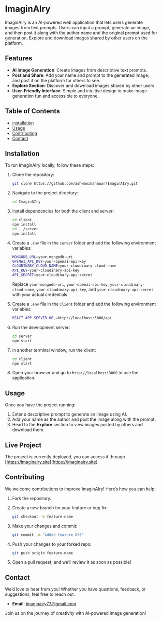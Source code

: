 # ImaginAIry

ImaginAIry is an AI-powered web application that lets users generate images from text prompts. Users can input a prompt, generate an image, and then post it along with the author name and the original prompt used for generation. Explore and download images shared by other users on the platform.

## Features

- **AI Image Generation**: Create images from descriptive text prompts.
- **Post and Share**: Add your name and prompt to the generated image, and post it on the platform for others to see.
- **Explore Section**: Discover and download images shared by other users.
- **User-Friendly Interface**: Simple and intuitive design to make image generation fun and accessible to everyone.

## Table of Contents

- [Installation](#installation)
- [Usage](#usage)
- [Contributing](#contributing)
- [Contact](#contact)

## Installation

To run ImaginAIry locally, follow these steps:

1. Clone the repository:
   ```bash
   git clone https://github.com/ashwanimahawar/ImaginAIry.git
   ```

2. Navigate to the project directory:
   ```bash
   cd ImaginAIry
   ```

3. Install dependencies for both the client and server:
   ```bash
   cd client
   npm install
   cd ../server
   npm install
   ```

4. Create a `.env` file in the `server` folder and add the following environment variables:

   ```bash
   MONGODB_URL=your-mongodb-uri
   OPENAI_API_KEY=your-openai-api-key
   CLOUDINARY_CLOUD_NAME=your-cloudinary-cloud-name
   API_KEY=your-cloudinary-api-key
   API_SECRET=your-cloudinary-api-secret
   ```

   Replace `your-mongodb-uri`, `your-openai-api-key`, `your-cloudinary-cloud-name`, `your-cloudinary-api-key`, and `your-cloudinary-api-secret` with your actual credentials.

5. Create a `.env` file in the `clieht` folder and add the following environment variables:

   ```bash
   REACT_APP_SERVER_URL=http://localhost:5000/api
   ```
6. Run the development server:
   ```bash
   cd server
   npm start
   ```

7. In another terminal window, run the client:
   ```bash
   cd client
   npm start
   ```

8. Open your browser and go to `http://localhost:3000` to use the application.

## Usage

Once you have the project running:

1. Enter a descriptive prompt to generate an image using AI.
2. Add your name as the author and post the image along with the prompt.
3. Head to the **Explore** section to view images posted by others and download them.

## Live Project

The project is currently deployed, you can access it through [https://imaginairy.site](https://imaginairy.site)

## Contributing

We welcome contributions to improve ImaginAIry! Here’s how you can help:

1. Fork the repository.
2. Create a new branch for your feature or bug fix:
   ```bash
   git checkout -b feature-name
   ```

3. Make your changes and commit:
   ```bash
   git commit -m "Added feature XYZ"
   ```

4. Push your changes to your forked repo:
   ```bash
   git push origin feature-name
   ```

5. Open a pull request, and we’ll review it as soon as possible!

## Contact

We’d love to hear from you! Whether you have questions, feedback, or suggestions, feel free to reach out.

- **Email**: [imaginairy77@gmail.com](mailto:imaginairy77@gmail.com)

Join us on the journey of creativity with AI-powered image generation!
